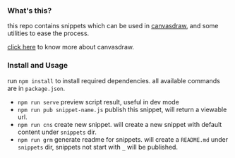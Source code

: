 ### What's this?
this repo contains snippets which can be used in [canvasdraw](https://canvasdraw.limboy.me/), and some utilities to ease the process.

[click here](https://github.com/limboy/canvasdraw) to know more about canvasdraw.

### Install and Usage
run `npm install` to install required dependencies. all available commands are in `package.json`.

- `npm run serve` preview script result, useful in dev mode
- `npm run pub snippet-name.js` publish this snippet, will return a viewable url.
- `npm run cns` create new snippet. will create a new snippet with default content under `snippets` dir.
- `npm run grm` generate readme for snippets. will create a `README.md` under `snippets` dir, snippets not start with `_` will be published.